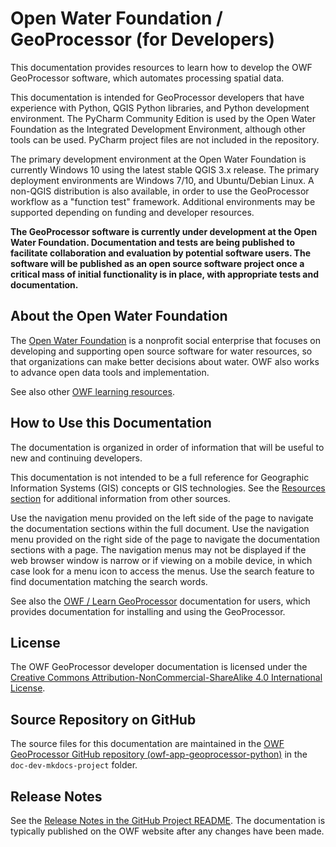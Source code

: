 # Open Water Foundation / GeoProcessor (for Developers) #

This documentation provides resources to learn how to develop the OWF GeoProcessor software,
which automates processing spatial data.

This documentation is intended for GeoProcessor developers that have experience with Python,
QGIS Python libraries, and Python development environment.
The PyCharm Community Edition is used by the Open Water Foundation as the Integrated Development Environment,
although other tools can be used.
PyCharm project files are not included in the repository.

The primary development environment at the Open Water Foundation
is currently Windows 10 using the latest stable QGIS 3.x release.
The primary deployment environments are Windows 7/10, and Ubuntu/Debian Linux.
A non-QGIS distribution is also available,
in order to use the GeoProcessor workflow as a "function test" framework.
Additional environments may be supported depending on funding and developer resources.

**The GeoProcessor software is currently under development at the Open Water Foundation.
Documentation and tests are being published to facilitate collaboration and evaluation by potential software users.
The software will be published as an open source software project once a critical mass of initial functionality is
in place, with appropriate tests and documentation.**

## About the Open Water Foundation ##

The [Open Water Foundation](http://openwaterfoundation.org) is a nonprofit social enterprise that focuses
on developing and supporting open source software for water resources, so that organizations can make better decisions about water.
OWF also works to advance open data tools and implementation.

See also other [OWF learning resources](http://learn.openwaterfoundation.org).

## How to Use this Documentation ##

The documentation is organized in order of information that will be useful to new and continuing developers.

This documentation is not intended to be a full reference for Geographic Information Systems (GIS) concepts or GIS technologies.
See the [Resources section](../resources/resources) for additional information from other sources.

Use the navigation menu provided on the left side of the page to navigate the documentation sections within the full document.
Use the navigation menu provided on the right side of the page to navigate the documentation sections with a page.
The navigation menus may not be displayed if the web browser window is narrow or if viewing on a mobile device,
in which case look for a menu icon to access the menus.
Use the search feature to find documentation matching the search words.

See also the [OWF / Learn GeoProcessor](http://learn.openwaterfoundation.org/owf-app-geoprocessor-python-doc-user/)
documentation for users, which provides documentation for installing and using the GeoProcessor.

## License ##

The OWF GeoProcessor developer documentation is licensed under the
[Creative Commons Attribution-NonCommercial-ShareAlike 4.0 International License](https://creativecommons.org/licenses/by-nc-sa/4.0).

## Source Repository on GitHub ##

The source files for this documentation are maintained in the [OWF GeoProcessor GitHub repository
(owf-app-geoprocessor-python)](https://github.com/OpenWaterFoundation/owf-app-geoprocessor-python/tree/master/doc-dev-mkdocs-project/)
in the `doc-dev-mkdocs-project` folder.

## Release Notes ##

See the [Release Notes in the GitHub Project README](https://github.com/OpenWaterFoundation/owf-app-geoprocessor-python/tree/master/doc-dev-mkdocs-project/README.md#release-notes).
The documentation is typically published on the OWF website after any changes have been made.
